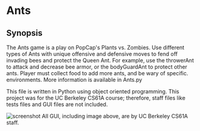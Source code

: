 # Ants
Synopsis
-------------
The Ants game is a play on PopCap's Plants vs. Zombies. Use different 
types of Ants with unique offensive and defensive moves to fend off 
invading bees and protect the Queen Ant. For example, use the throwerAnt
to attack and decrease bee armor, or the bodyGuardAnt to protect other 
ants. Player must collect food to add more ants, and be wary of specific.
environments. More information is available in Ants.py

This file is written in Python using object oriented programming. This project 
was for the UC Berkeley CS61A course; therefore, staff files like tests files 
and GUI files are not included. 

![screenshot](https://cloud.githubusercontent.com/assets/12720744/12224452/af023f5c-b7a5-11e5-9008-954661b340d3.png)
All GUI, including image above, are by UC Berkeley CS61A staff.


